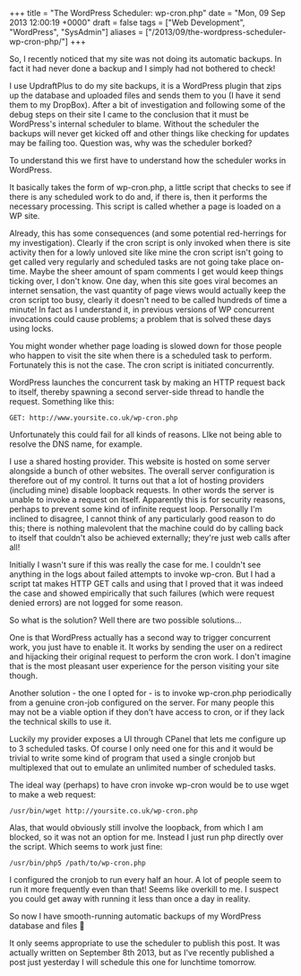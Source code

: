 +++
title = "The WordPress Scheduler: wp-cron.php"
date = "Mon, 09 Sep 2013 12:00:19 +0000"
draft = false
tags = ["Web Development", "WordPress", "SysAdmin"]
aliases = ["/2013/09/the-wordpress-scheduler-wp-cron-php/"]
+++

So, I recently noticed that my site was not doing its automatic backups. In fact it had never done a backup and I simply had not bothered to check!

I use UpdraftPlus to do my site backups, it is a WordPress plugin that zips up the database and uploaded files and sends them to you (I have it send them to my DropBox). After a bit of investigation and following some of the debug steps on their site I came to the conclusion that it must be WordPress's internal scheduler to blame. Without the scheduler the backups will never get kicked off and other things like checking for updates may be failing too. Question was, why was the scheduler borked?

To understand this we first have to understand how the scheduler works in WordPress.

It basically takes the form of wp-cron.php, a little script that checks to see if there is any scheduled work to do and, if there is, then it performs the necessary processing. This script is called whether a page is loaded on a WP site.

Already, this has some consequences (and some potential red-herrings for my investigation). Clearly if the cron script is only invoked when there is site activity then for a lowly unloved site like mine the cron script isn't going to get called very regularly and scheduled tasks are not going take place on-time. Maybe the sheer amount of spam comments I get would keep things ticking over, I don't know. One day, when this site goes viral becomes an internet sensation, the vast quantity of page views would actually keep the cron script too busy, clearly it doesn't need to be called hundreds of time a minute! In fact as I understand it, in previous versions of WP concurrent invocations could cause problems; a problem that is solved these days using locks.

You might wonder whether page loading is slowed down for those people who happen to visit the site when there is a scheduled task to perform. Fortunately this is not the case. The cron script is initiated concurrently.

WordPress launches the concurrent task by making an HTTP request back to itself, thereby spawning a second server-side thread to handle the request. Something like this:

```
GET: http://www.yoursite.co.uk/wp-cron.php
```

Unfortunately this could fail for all kinds of reasons. LIke not being able to resolve the DNS name, for example.

I use a shared hosting provider. This website is hosted on some server alongside a bunch of other websites. The overall server configuration is therefore out of my control. It turns out that a lot of hosting providers (including mine) disable loopback requests. In other words the server is unable to invoke a request on itself. Apparently this is for security reasons, perhaps to prevent some kind of infinite request loop. Personally I'm inclined to disagree, I cannot think of any particularly good reason to do this; there is nothing malevolent that the machine could do by calling back to itself that couldn't also be achieved externally; they're just web calls after all!

Initially I wasn't sure if this was really the case for me. I couldn't see anything in the logs about failed attempts to invoke wp-cron. But I had a script tat makes HTTP GET calls and using that I proved that it was indeed the case and showed empirically that such failures (which were request denied errors) are not logged for some reason.

So what is the solution? Well there are two possible solutions...

One is that WordPress actually has a second way to trigger concurrent work, you just have to enable it. It works by sending the user on a redirect and hijacking their original request to perform the cron work. I don't imagine that is the most pleasant user experience for the person visiting your site though.

Another solution - the one I opted for - is to invoke wp-cron.php periodically from a genuine cron-job configured on the server. For many people this may not be a viable option if they don't have access to cron, or if they lack the technical skills to use it.

Luckily my provider exposes a UI through CPanel that lets me configure up to 3 scheduled tasks. Of course I only need one for this and it would be trivial to write some kind of program that used a single cronjob but multiplexed that out to emulate an unlimited number of scheduled tasks.

The ideal way (perhaps) to have cron invoke wp-cron would be to use wget to make a web request:

```
/usr/bin/wget http://yoursite.co.uk/wp-cron.php
```

Alas, that would obviously still involve the loopback, from which I am blocked, so it was not an option for me. Instead I just run php directly over the script. Which seems to work just fine:

```
/usr/bin/php5 /path/to/wp-cron.php
```

I configured the cronjob to run every half an hour. A lot of people seem to run it more frequently even than that! Seems like overkill to me. I suspect you could get away with running it less than once a day in reality.

So now I have smooth-running automatic backups of my WordPress database and files 🙂

It only seems appropriate to use the scheduler to publish this post. It was actually written on September 8th 2013, but as I've recently published a post just yesterday I will schedule this one for lunchtime tomorrow.